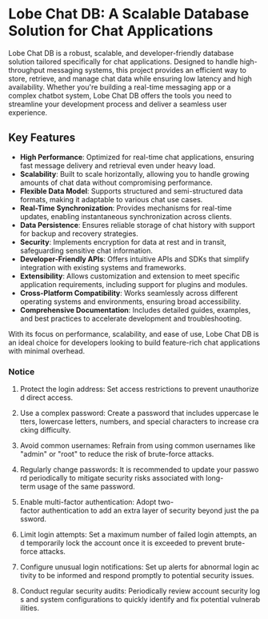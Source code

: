 # Lobe Chat DB: A Scalable Database Solution for Chat Applications

Lobe Chat DB is a robust, scalable, and developer-friendly database solution tailored specifically for chat applications. Designed to handle high-throughput messaging systems, this project provides an efficient way to store, retrieve, and manage chat data while ensuring low latency and high availability. Whether you're building a real-time messaging app or a complex chatbot system, Lobe Chat DB offers the tools you need to streamline your development process and deliver a seamless user experience.

## Key Features

- **High Performance**: Optimized for real-time chat applications, ensuring fast message delivery and retrieval even under heavy load.
- **Scalability**: Built to scale horizontally, allowing you to handle growing amounts of chat data without compromising performance.
- **Flexible Data Model**: Supports structured and semi-structured data formats, making it adaptable to various chat use cases.
- **Real-Time Synchronization**: Provides mechanisms for real-time updates, enabling instantaneous synchronization across clients.
- **Data Persistence**: Ensures reliable storage of chat history with support for backup and recovery strategies.
- **Security**: Implements encryption for data at rest and in transit, safeguarding sensitive chat information.
- **Developer-Friendly APIs**: Offers intuitive APIs and SDKs that simplify integration with existing systems and frameworks.
- **Extensibility**: Allows customization and extension to meet specific application requirements, including support for plugins and modules.
- **Cross-Platform Compatibility**: Works seamlessly across different operating systems and environments, ensuring broad accessibility.
- **Comprehensive Documentation**: Includes detailed guides, examples, and best practices to accelerate development and troubleshooting.

With its focus on performance, scalability, and ease of use, Lobe Chat DB is an ideal choice for developers looking to build feature-rich chat applications with minimal overhead.

### Notice

1.  Protect the login address: Set access restrictions to prevent unauthorized direct access.
    
2.  Use a complex password: Create a password that includes uppercase letters, lowercase letters, numbers, and special characters to increase cracking difficulty.
    
3.  Avoid common usernames: Refrain from using common usernames like "admin" or "root" to reduce the risk of brute-force attacks.
    
4.  Regularly change passwords: It is recommended to update your password periodically to mitigate security risks associated with long-term usage of the same password.
    
5.  Enable multi-factor authentication: Adopt two-factor authentication to add an extra layer of security beyond just the password.
    
6.  Limit login attempts: Set a maximum number of failed login attempts, and temporarily lock the account once it is exceeded to prevent brute-force attacks.
    
7.  Configure unusual login notifications: Set up alerts for abnormal login activity to be informed and respond promptly to potential security issues.
    
8.  Conduct regular security audits: Periodically review account security logs and system configurations to quickly identify and fix potential vulnerabilities.
        